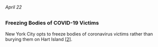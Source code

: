 ###### April 22

### Freezing Bodies of COVID-19 Victims

New York City opts to freeze bodies of coronavirus victims rather than burying them on Hart Island [[2]](https://abcnews.go.com/US/News/timeline-100-days-york-gov-andrew-cuomos-covid/story?id=71292880).